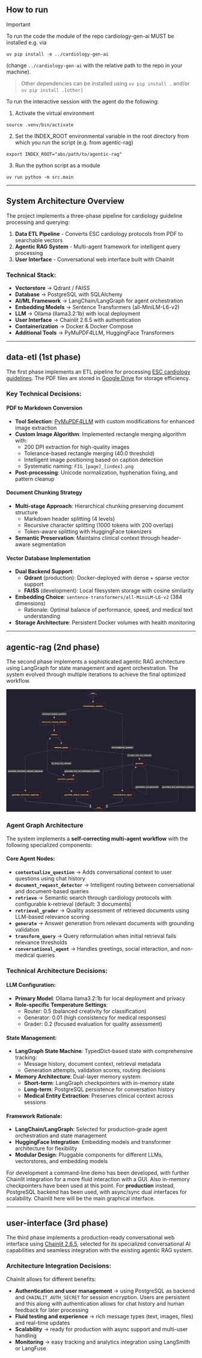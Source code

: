 ## How to run 

> [!IMPORTANT]
> To run the code the module of the repo cardiology-gen-ai MUST be installed e.g. via
> ```
> uv pip install -e ../cardiology-gen-ai
> ```
> (change `../cardiology-gen-ai` with the relative path to the repo in your machine).

> Other dependencies can be installed using `uv pip install .` and/or `uv pip install .[other]`

To run the interactive session with the agent do the following:

1. Activate the virtual environment
```
source .venv/bin/activate
```
 
2. Set the INDEX_ROOT environmental variable in the root directory from which you run the script (e.g. from agentic-rag)
```
export INDEX_ROOT="abs/path/to/agentic-rag"
```

3. Run the python script as a module
```
uv run python -m src.main
```

---

## System Architecture Overview

The project implements a three-phase pipeline for cardiology guideline processing and querying:

1. **Data ETL Pipeline** - Converts ESC cardiology protocols from PDF to searchable vectors
2. **Agentic RAG System** - Multi-agent framework for intelligent query processing
3. **User Interface** - Conversational web interface built with Chainlit

### Technical Stack:
- **Vectorstore** -> Qdrant / FAISS 
- **Database** -> PostgreSQL with SQLAlchemy
- **AI/ML Framework** -> LangChain/LangGraph for agent orchestration
- **Embedding Models** -> Sentence Transformers (all-MiniLM-L6-v2)
- **LLM** -> Ollama (llama3.2:1b) with local deployment
- **User Interface** -> Chainlit 2.6.5 with authentication
- **Containerization** -> Docker & Docker Compose
- **Additional Tools** -> PyMuPDF4LLM, HuggingFace Transformers

---

## data-etl (1st phase) 

The first phase implements an ETL pipeline for processing [ESC cardiology guidelines](https://www.escardio.org/Guidelines). The PDF files are stored in [Google Drive](https://drive.google.com/drive/folders/1rgaemZ4Jetyz98ivTw8fpLIndgZ2jczn?usp=sharing) for storage efficiency.

### Key Technical Decisions:

#### PDF to Markdown Conversion
- **Tool Selection**: [PyMuPDF4LLM](https://pymupdf.readthedocs.io/en/latest/pymupdf4llm/) with custom modifications for enhanced image extraction
- **Custom Image Algorithm**: Implemented rectangle merging algorithm with:
  - 200 DPI extraction for high-quality images
  - Tolerance-based rectangle merging (40.0 threshold)
  - Intelligent image positioning based on caption detection
  - Systematic naming: `FIG_[page]_[index].png`
- **Post-processing**: Unicode normalization, hyphenation fixing, and pattern cleanup

#### Document Chunking Strategy
- **Multi-stage Approach**: Hierarchical chunking preserving document structure
  - Markdown header splitting (4 levels)
  - Recursive character splitting (1000 tokens with 200 overlap)
  - Token-aware splitting with HuggingFace tokenizers
- **Semantic Preservation**: Maintains clinical context through header-aware segmentation

#### Vector Database Implementation
- **Dual Backend Support**:
  - **Qdrant** (production): Docker-deployed with dense + sparse vector support
  - **FAISS** (development): Local filesystem storage with cosine similarity
- **Embedding Choice**: `sentence-transformers/all-MiniLM-L6-v2` (384 dimensions)
  - Rationale: Optimal balance of performance, speed, and medical text understanding
- **Storage Architecture**: Persistent Docker volumes with health monitoring

---

## agentic-rag (2nd phase)

The second phase implements a sophisticated agentic RAG architecture using LangGraph for state management and agent orchestration. The system evolved through multiple iterations to achieve the final optimized workflow.

![](./images/graph.png)

### Agent Graph Architecture

The system implements a **self-correcting multi-agent workflow** with the following specialized components:

#### Core Agent Nodes:
- **`contextualize_question`** -> Adds conversational context to user questions using chat history
- **`document_request_detector`** -> Intelligent routing between conversational and document-based queries
- **`retrieve`** -> Semantic search through cardiology protocols with configurable k-retrieval (default: 3 documents)
- **`retrieval_grader`** -> Quality assessment of retrieved documents using LLM-based relevance scoring
- **`generate`** -> Answer generation from relevant documents with grounding validation
- **`transform_query`** -> Query reformulation when initial retrieval fails relevance thresholds
- **`conversational_agent`** -> Handles greetings, social interaction, and non-medical queries

### Technical Architecture Decisions:

#### LLM Configuration:
- **Primary Model**: Ollama llama3.2:1b for local deployment and privacy
- **Role-specific Temperature Settings**:
  - Router: 0.5 (balanced creativity for classification)
  - Generator: 0.01 (high consistency for medical responses)
  - Grader: 0.2 (focused evaluation for quality assessment)

#### State Management:
- **LangGraph State Machine**: TypedDict-based state with comprehensive tracking:
  - Message history, document context, retrieval metadata
  - Generation attempts, validation scores, routing decisions
- **Memory Architecture**: Dual-layer memory system:
  - **Short-term**: LangGraph checkpointers with in-memory state
  - **Long-term**: PostgreSQL persistence for conversation history
  - **Medical Entity Extraction**: Preserves clinical context across sessions

#### Framework Rationale:
- **LangChain/LangGraph**: Selected for production-grade agent orchestration and state management
- **HuggingFace Integration**: Embedding models and transformer architecture for flexibility
- **Modular Design**: Pluggable components for different LLMs, vectorstores, and embedding models

For development a command-line demo has been developed, with further Chainlit integration for a more fluid interaction with a GUI. Also in-memory checkpointers have been used at this point. For **production** instead, PostgreSQL backend has been used, with async/sync dual interfaces for scalability. Chainlit here will be the main graphical interface. 

---

## user-interface (3rd phase) 

The third phase implements a production-ready conversational web interface using [Chainlit 2.6.5](https://docs.chainlit.io/get-started/overview), selected for its specialized conversational AI capabilities and seamless integration with the existing agentic RAG system.

### Architecture Integration Decisions:

Chainlit allows for different benefits:
- **Authentication and user management** -> using PostgreSQL as backend and `CHAINLIT_AUTH_SECRET` for session encryption. Users are persistent and this along with authentication allows for chat history and human feedback for later processing
- **Fluid testing and experience** -> rich message types (text, images, files) and real-time updates
- **Scalability** -> ready for production with async support and multi-user handling
- **Monitoring** -> easy tracking and analytics integration using LangSmith or LangFuse